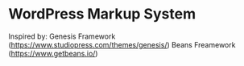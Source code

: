 # WordPress Markup System

Inspired by:
Genesis Framework (https://www.studiopress.com/themes/genesis/)
Beans Freamework (https://www.getbeans.io/)
